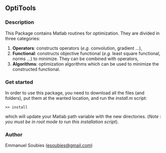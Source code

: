 ## OptiTools
### Description
  This Package contains Matlab routines for optimization. They are divided in three categories:
  
1. **Operators**: constructs operators (*e.g.* convolution, gradient ...),
2. **Functional**: constructs objective functional (*e.g.* least square functional, norms ...) to minimize. They can be combined                       with operators,
3. **Algorithms**: optimization algorithms which can be used to minimize the constructed functional.

### Get started
  In order to use this package, you need to download all the files (and folders), put them at the wanted location, and run the *install.m* script:
  ```
  >> install
  ```
  which will update your Matlab path variable with the new directories. (*Note : you must be in root mode to run this installation script*).
  
### Author

  Emmanuel Soubies (esoubies@gmail.com)

